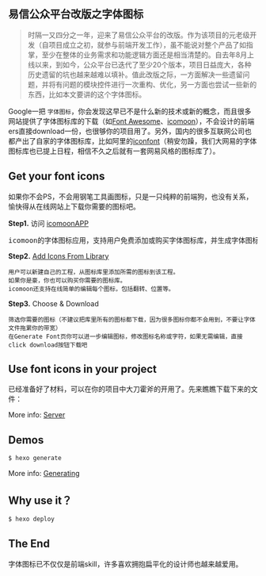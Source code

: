 易信公众平台改版之字体图标
---
> 时隔一又四分之一年，迎来了易信公众平台的改版。作为该项目的元老级开发（自项目成立之初，就参与前端开发工作），虽不能说对整个产品了如指掌，至少在整体的业务需求和功能逻辑方面还是相当清楚的。自去年8月上线以来，到如今，公众平台已迭代了至少20个版本，项目日益庞大，各种历史遗留的坑也越来越难以填补。值此改版之际，一方面解决一些遗留问题，并将有问题的模块控件进行一次重构、优化，另一方面也尝试一些新的东西，比如本文要讲的这个字体图标。

Google一把 `字体图标`，你会发现这早已不是什么新的技术或新的概念，而且很多网站提供了字体图标库的下载（如[Font Awesome](http://www.bootcss.com/p/font-awesome/)、[icomoon](https://icomoon.io/app/#/select)），不会设计的前端ers直接download一份，也很够你的项目用了。另外，国内的很多互联网公司也都产出了自家的字体图标库，比如阿里的[iconfont](http://www.iconfont.cn/repositories/10)（稍安勿躁，我们大网易的字体图标库也已提上日程，相信不久之后就有一套网易风格的图标库了）。

## Get your font icons


如果你不会PS，不会用钢笔工具画图标，只是一只纯粹的前端狗，也没有关系，愉快得从在线网站上下载你需要的图标吧。

**Step1.** 访问 [icomoonAPP](https://icomoon.io/app/#/select)
<pre>icomoon的字体图标应用，支持用户免费添加或购买字体图标库，并生成字体图标文件供下载</pre>
**Step2.** [Add Icons From Library](https://icomoon.io/app/#/select/library)

    用户可以新建自己的工程，从图标库里添加所需的图标到该工程。
	如果你是豪，你也可以购买你需要的图标库。
	icomoon还支持在线简单的编辑每个图标，包括翻转、位置等。 
 
**Step3.** Choose & Download

	筛选你需要的图标（不建议把库里所有的图标都下载，因为很多图标你都不会用到，不要让字体文件拖累你的带宽）
	在Generate Font页你可以进一步编辑图标，修改图标名称或字符，如果无需编辑，直接click download按钮下载吧

## Use font icons in your project

已经准备好了材料，可以在你的项目中大刀霍斧的开用了。先来瞧瞧下载下来的文件：


More info: [Server](http://hexo.io/docs/server.html)

## Demos

``` bash
$ hexo generate
```

More info: [Generating](http://hexo.io/docs/generating.html)

## Why use it？

``` bash
$ hexo deploy
```
 
## The End
字体图标已不仅仅是前端skill，许多喜欢拥抱扁平化的设计师也越来越爱用。